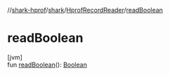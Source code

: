 //[shark-hprof](../../../index.md)/[shark](../index.md)/[HprofRecordReader](index.md)/[readBoolean](read-boolean.md)

# readBoolean

[jvm]\
fun [readBoolean](read-boolean.md)(): [Boolean](https://kotlinlang.org/api/latest/jvm/stdlib/kotlin/-boolean/index.html)
